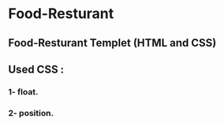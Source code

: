 # Food-Resturant
## Food-Resturant Templet (HTML and CSS) 
## Used CSS :
### 1- float.
### 2- position.
